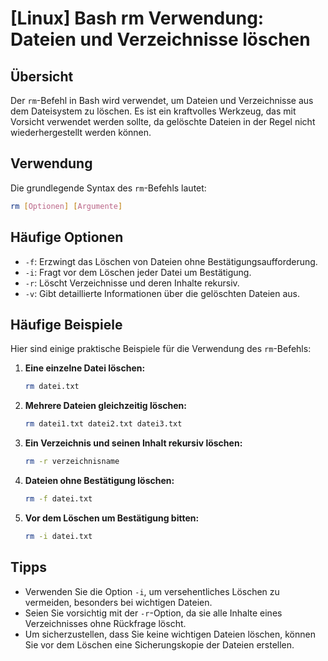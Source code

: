# [Linux] Bash rm Verwendung: Dateien und Verzeichnisse löschen

## Übersicht
Der `rm`-Befehl in Bash wird verwendet, um Dateien und Verzeichnisse aus dem Dateisystem zu löschen. Es ist ein kraftvolles Werkzeug, das mit Vorsicht verwendet werden sollte, da gelöschte Dateien in der Regel nicht wiederhergestellt werden können.

## Verwendung
Die grundlegende Syntax des `rm`-Befehls lautet:

```bash
rm [Optionen] [Argumente]
```

## Häufige Optionen
- `-f`: Erzwingt das Löschen von Dateien ohne Bestätigungsaufforderung.
- `-i`: Fragt vor dem Löschen jeder Datei um Bestätigung.
- `-r`: Löscht Verzeichnisse und deren Inhalte rekursiv.
- `-v`: Gibt detaillierte Informationen über die gelöschten Dateien aus.

## Häufige Beispiele
Hier sind einige praktische Beispiele für die Verwendung des `rm`-Befehls:

1. **Eine einzelne Datei löschen:**
   ```bash
   rm datei.txt
   ```

2. **Mehrere Dateien gleichzeitig löschen:**
   ```bash
   rm datei1.txt datei2.txt datei3.txt
   ```

3. **Ein Verzeichnis und seinen Inhalt rekursiv löschen:**
   ```bash
   rm -r verzeichnisname
   ```

4. **Dateien ohne Bestätigung löschen:**
   ```bash
   rm -f datei.txt
   ```

5. **Vor dem Löschen um Bestätigung bitten:**
   ```bash
   rm -i datei.txt
   ```

## Tipps
- Verwenden Sie die Option `-i`, um versehentliches Löschen zu vermeiden, besonders bei wichtigen Dateien.
- Seien Sie vorsichtig mit der `-r`-Option, da sie alle Inhalte eines Verzeichnisses ohne Rückfrage löscht.
- Um sicherzustellen, dass Sie keine wichtigen Dateien löschen, können Sie vor dem Löschen eine Sicherungskopie der Dateien erstellen.
